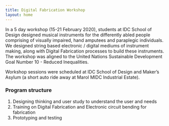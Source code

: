 ```yaml
---
title: Digital Fabrication Workshop
layout: home
---
```


In a 5 day workshop (15-21 February 2020), students at IDC School of Design designed musical instruments for the differently abled people comprising of visually impaired, hand amputees and paraplegic individuals. We designed string based electronic / digital mediums of instrument making, along with Digital Fabrication processes to build these instruments. The workshop was aligned to the United Nations Sustainable Development Goal Number 10 - Reduced Inequalities.

Workshop sessions were scheduled at IDC School of Design and Maker’s Asylum (a short auto ride away at Marol MIDC Industrial Estate).


### Program structure
1. Designing thinking and user study to understand the user and needs
2. Training on Digital Fabrication and Electronic circuit bending for fabrication
3. Prototyping and testing
